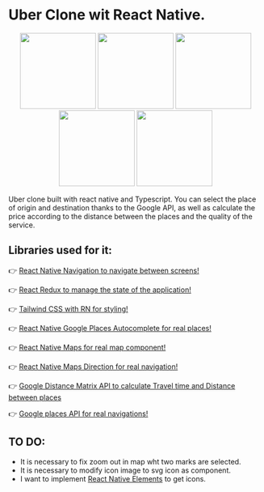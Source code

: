 # Uber Clone wit React Native.

<p align="center">
  <img src="https://user-images.githubusercontent.com/27366182/188284100-21de324d-be66-437d-ae62-bfb37f834ec5.png" width="150">
  <img src="https://user-images.githubusercontent.com/27366182/188284047-3bad487a-c303-4eab-ad28-ec6726164dd4.png" width="150">
  <img src="https://user-images.githubusercontent.com/27366182/188284365-70215512-81b4-4ea2-8653-7e4b5703ff43.png" width="150">
  <img src="https://user-images.githubusercontent.com/27366182/188284085-cae85327-dcb6-47e0-b408-1d0828301ccf.png" width="150">
  <img src="https://user-images.githubusercontent.com/27366182/188284067-92e6d4c6-31f0-4714-9783-b9890187eb70.png" width="150">
</p>

Uber clone built with react native and Typescript. You can select the place of origin and destination thanks to the Google API, as well as calculate the price according to the distance between the places and the quality of the service.

## Libraries used for it:

👉  [React Native Navigation to navigate between screens!](https://reactnavigation.org/)

👉  [React Redux to manage the state of the application!](https://redux.js.org/introduction/getting-started)

👉  [Tailwind CSS with RN for styling!](https://github.com/jaredh159/tailwind-react-native-classnames)

👉  [React Native Google Places Autocomplete for real places!](https://github.com/FaridSafi/react-native-google-places-autocomplete)

👉  [React Native Maps for real map component!](https://github.com/react-native-maps/react-native-maps)

👉  [React Native Maps Direction for real navigation!](https://github.com/bramus/react-native-maps-directions)

👉  [Google Distance Matrix API to calculate Travel time and Distance between places](https://developers.google.com/maps/documentation/distance-matrix/overview)

👉  [Google places API for real navigations!](https://developers.google.com/maps/documentation/?hl=es_419#places)

## TO DO:
-  It is necessary to fix zoom out in map wht two marks are selected.
- It is necessary to modify icon image to svg icon as component.
- I want to implement [React Native Elements](https://reactnativeelements.com/) to get icons.
